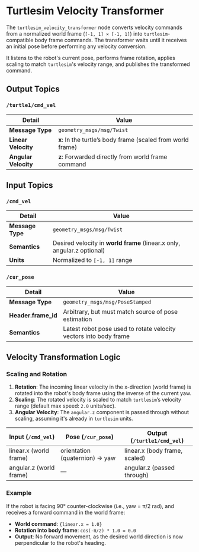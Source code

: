 # Turtlesim Velocity Transformer

The `turtlesim_velocity_transformer` node converts velocity commands from a normalized world frame (`[-1, 1] × [-1, 1]`) into `turtlesim`-compatible body frame commands. The transformer waits until it receives an initial pose before performing any velocity conversion.

It listens to the robot's current pose, performs frame rotation, applies scaling to match `turtlesim`'s velocity range, and publishes the transformed command.

## Output Topics

### `/turtle1/cmd_vel`

| Detail | Value |
|---|---|
| **Message Type** | `geometry_msgs/msg/Twist` |
| **Linear Velocity** | **x**: In the turtle’s body frame (scaled from world frame) |
| **Angular Velocity** | **z**: Forwarded directly from world frame command |

## Input Topics

### `/cmd_vel`

| Detail | Value |
|---|---|
| **Message Type** | `geometry_msgs/msg/Twist` |
| **Semantics** | Desired velocity in **world frame** (linear.x only, angular.z optional) |
| **Units** | Normalized to `[-1, 1]` range |

### `/cur_pose`

| Detail | Value |
|---|---|
| **Message Type** | `geometry_msgs/msg/PoseStamped` |
| **Header.frame_id** | Arbitrary, but must match source of pose estimation |
| **Semantics** | Latest robot pose used to rotate velocity vectors into body frame |

## Velocity Transformation Logic

### Scaling and Rotation

1. **Rotation**: The incoming linear velocity in the x-direction (world frame) is rotated into the robot's body frame using the inverse of the current yaw.
2. **Scaling**: The rotated velocity is scaled to match `turtlesim`’s velocity range (default max speed: `2.0` units/sec).
3. **Angular Velocity**: The `angular.z` component is passed through without scaling, assuming it's already in `turtlesim` units.

| Input (`/cmd_vel`) | Pose (`/cur_pose`) | Output (`/turtle1/cmd_vel`) |
|---|---|---|
| linear.x (world frame) | orientation (quaternion) → yaw | linear.x (body frame, scaled) |
| angular.z (world frame) | — | angular.z (passed through) |

### Example

If the robot is facing 90° counter-clockwise (i.e., yaw = π/2 rad), and receives a forward command in the world frame:

- **World command**: `{linear.x = 1.0}`
- **Rotation into body frame**: `cos(-π/2) * 1.0 = 0.0`
- **Output**: No forward movement, as the desired world direction is now perpendicular to the robot's heading.
